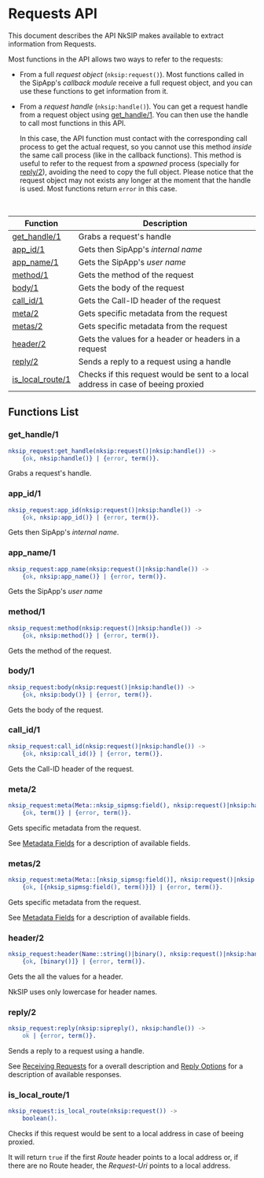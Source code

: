 # Requests API

This document describes the API NkSIP makes available to extract information from Requests.

Most functions in the API allows two ways to refer to the requests:
* From a full *request object* (`nksip:request()`). Most functions called in the SipApp's _callback module_ receive a full request object, and you can use these functions to get information from it.
* From a *request handle* (`nksip:handle()`). You can get a request handle from a request object using [get_handle/1](#get_handle1). You can then use the handle to call most functions in this API. 
    
    In this case, the API function must contact with the corresponding call process to get the actual request, so you cannot use this method _inside_ the same call process (like in the callback functions). This method is useful to refer to the request from a _spawned_ process (specially for [reply/2](#reply2)), avoiding the need to copy the full object. Please notice that the request object may not exists any longer at the moment that the handle is used. Most functions return `error` in this case.


<br/>


Function|Description
---|---
[get_handle/1](#get_handle1)|Grabs a request's handle
[app_id/1](#app_id1)|Gets then SipApp's _internal name_
[app_name/1](#app_name1)|Gets the SipApp's _user name_
[method/1](#method1)|Gets the method of the request
[body/1](#body1)|Gets the body of the request
[call_id/1](#call_id1)|Gets the Call-ID header of the request
[meta/2](#meta2)|Gets specific metadata from the request
[metas/2](#meta2)|Gets specific metadata from the request
[header/2](#header2)|Gets the values for a header or headers in a request
[reply/2](#reply2)|Sends a reply to a request using a handle
[is_local_route/1](#is_local_route1)|Checks if this request would be sent to a local address in case of beeing proxied


## Functions List

### get_handle/1
```erlang
nksip_request:get_handle(nksip:request()|nksip:handle()) ->
    {ok, nksip:handle()} | {error, term()}.
```
Grabs a request's handle.


### app_id/1
```erlang
nksip_request:app_id(nksip:request()|nksip:handle()) -> 
    {ok, nksip:app_id()} | {error, term()}.
```
Gets then SipApp's _internal name_.


### app_name/1
```erlang
nksip_request:app_name(nksip:request()|nksip:handle()) -> 
    {ok, nksip:app_name()} | {error, term()}.
```
Gets the SipApp's _user name_


### method/1
```erlang
nksip_request:method(nksip:request()|nksip:handle()) ->
    {ok, nksip:method()} | {error, term()}.
```
Gets the method of the request.


### body/1
```erlang
nksip_request:body(nksip:request()|nksip:handle()) ->
    {ok, nksip:body()} | {error, term()}.
```
Gets the body of the request.


### call_id/1
```erlang
nksip_request:call_id(nksip:request()|nksip:handle()) ->
    {ok, nksip:call_id()} | {error, term()}.
```
Gets the Call-ID header of the request.


### meta/2
```erlang
nksip_request:meta(Meta::nksip_sipmsg:field(), nksip:request()|nksip:handle()) ->
    {ok, term()} | {error, term()}.
```
Gets specific metadata from the request.

See [Metadata Fields](../reference/metadata.md) for a description of available fields.


### metas/2
```erlang
nksip_request:meta(Meta::[nksip_sipmsg:field()], nksip:request()|nksip:handle()) ->
    {ok, [{nksip_sipmsg:field(), term()}]} | {error, term()}.
```
Gets specific metadata from the request.

See [Metadata Fields](../reference/metadata.md) for a description of available fields.


### header/2
```erlang
nksip_request:header(Name::string()|binary(), nksip:request()|nksip:handle()) -> 
    {ok, [binary()]} | {error, term()}.
```
Gets the all the values for a header.

NkSIP uses only lowercase for header names.


### reply/2
```erlang
nksip_request:reply(nksip:sipreply(), nksip:handle()) -> 
    ok | {error, term()}.
```
Sends a reply to a request using a handle.

See [Receiving Requests](../guide/receiving_requests.md) for a overall description and [Reply Options](../reference/reply_options.md) for a description of available responses.


### is_local_route/1
```erlang
nksip_request:is_local_route(nksip:request()) -> 
    boolean().
```
Checks if this request would be sent to a local address in case of beeing proxied.

It will return `true` if the first _Route_ header points to a local address or, if there are no Route header, the _Request-Uri_ points to a local address.

